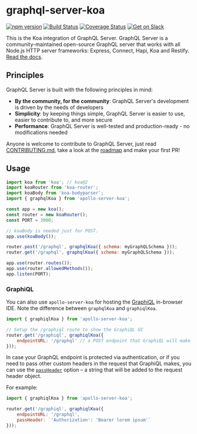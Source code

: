 # graphql-server-koa

[![npm version](https://badge.fury.io/js/graphql-server-core.svg)](https://badge.fury.io/js/graphql-server-core)
[![Build Status](https://travis-ci.org/apollographql/graphql-server.svg?branch=master)](https://travis-ci.org/apollographql/graphql-server)
[![Coverage Status](https://coveralls.io/repos/github/apollographql/graphql-server/badge.svg?branch=master)](https://coveralls.io/github/apollographql/graphql-server?branch=master)
[![Get on Slack](https://img.shields.io/badge/slack-join-orange.svg)](http://www.apollodata.com/#slack)

This is the Koa integration of GraphQL Server. GraphQL Server is a community-maintained open-source GraphQL server that works with all Node.js HTTP server frameworks: Express, Connect, Hapi, Koa and Restify. [Read the docs](http://dev.apollodata.com/tools/apollo-server/index.html).

## Principles

GraphQL Server is built with the following principles in mind:

* **By the community, for the community**: GraphQL Server's development is driven by the needs of developers
* **Simplicity**: by keeping things simple, GraphQL Server is easier to use, easier to contribute to, and more secure
* **Performance**: GraphQL Server is well-tested and production-ready - no modifications needed


Anyone is welcome to contribute to GraphQL Server, just read [CONTRIBUTING.md](https://github.com/apollographql/apollo-server/blob/master/CONTRIBUTING.md), take a look at the [roadmap](https://github.com/apollographql/apollo-server/blob/master/ROADMAP.md) and make your first PR!

## Usage

```js
import koa from 'koa'; // koa@2
import koaRouter from 'koa-router';
import koaBody from 'koa-bodyparser';
import { graphqlKoa } from 'apollo-server-koa';

const app = new koa();
const router = new koaRouter();
const PORT = 3000;

// koaBody is needed just for POST.
app.use(koaBody());

router.post('/graphql', graphqlKoa({ schema: myGraphQLSchema }));
router.get('/graphql', graphqlKoa({ schema: myGraphQLSchema }));

app.use(router.routes());
app.use(router.allowedMethods());
app.listen(PORT);
```

### GraphiQL

You can also use `apollo-server-koa` for hosting the [GraphiQL](https://github.com/graphql/graphiql) in-browser IDE. Note the difference between `graphqlKoa` and `graphiqlKoa`.

```js
import { graphiqlKoa } from 'apollo-server-koa';

// Setup the /graphiql route to show the GraphiQL UI
router.get('/graphiql', graphiqlKoa({
    endpointURL: '/graphql' // a POST endpoint that GraphiQL will make the actual requests to
}));
```

In case your GraphQL endpoint is protected via authentication, or if you need to pass other custom headers in the request that GraphiQL makes, you can use the [`passHeader`](https://github.com/apollographql/apollo-server/blob/v1.0.2/packages/apollo-server-module-graphiql/src/renderGraphiQL.ts#L17) option – a string that will be added to the request header object.

For example:
```js
import { graphiqlKoa } from 'apollo-server-koa';

router.get('/graphiql', graphiqlKoa({
    endpointURL: '/graphql',
    passHeader: `'Authorization': 'Bearer lorem ipsum'`
}));
```
